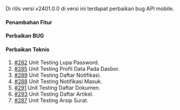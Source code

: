 Di rilis versi v2401.0.0 di versi ini terdapat perbaikan bug API mobile.

#### Penambahan Fitur

#### Perbaikan BUG

 
#### Perbaikan Teknis

1. [#282](https://github.com/OpenSID/opensid-api/issues/282) Unit Testing Lupa Password.
2. [#285](https://github.com/OpenSID/opensid-api/issues/285) Unit Testing Profil Data Pada Dasbor.
3. [#289](https://github.com/OpenSID/opensid-api/issues/289) Unit Testing Daftar Notifikasi.
4. [#288](https://github.com/OpenSID/opensid-api/issues/288) Unit Testing Notifikasi Masuk.
5. [#291](https://github.com/OpenSID/opensid-api/issues/291) Unit Testing Daftar Dokumen.
6. [#293](https://github.com/OpenSID/opensid-api/issues/293) Unit Testing Daftar Artikel.
7. [#287](https://github.com/OpenSID/opensid-api/issues/287) Unit Testing Arsip Surat.